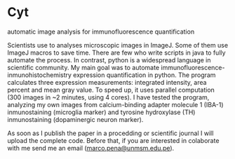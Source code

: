 # Cyt

automatic image analysis for immunofluorescence quantification

Scientists use to analyses microscopic images in ImageJ. Some of them use ImageJ macros to save time. 
There are few who write scripts in java to fully automate the process. In contrast, python is a  widespread language  in scientific community. My main goal was to automate immunofluorescence-inmunohistochemistry 
expression quantification in python. The program calculates three expression measurements: 
integrated intensity, area percent and mean gray value. 
To speed up, it uses parallel computation (300 images in ~2 minutes, using 4 cores). 
I have tested the program, analyzing my own images from calcium-binding adapter molecule 1 (IBA-1) inmunostaining (microglia marker) 
and tyrosine hydroxylase (TH) inmunostaining (dopaminergic neuron marker). 

As soon as I publish the paper in a procedding or scientific journal I will upload the complete code. Before that, if you are interested in colaborate with me send me an email (marco.pena@unmsm.edu.pe).



